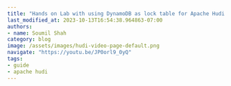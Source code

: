 ```yaml
---
title: "Hands on Lab with using DynamoDB as lock table for Apache Hudi Data Lakes"
last_modified_at: 2023-10-13T16:54:38.964863-07:00
authors:
- name: Soumil Shah
category: blog
image: /assets/images/hudi-video-page-default.png
navigate: "https://youtu.be/JP0orl9_0yQ"
tags:
- guide
- apache hudi
---
```

